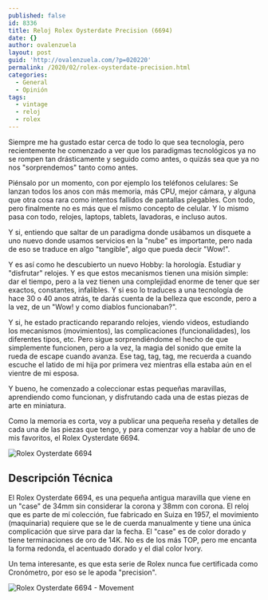 ```yaml
---
published: false
id: 8336
title: Reloj Rolex Oysterdate Precision (6694)
date: {}
author: ovalenzuela
layout: post
guid: 'http://ovalenzuela.com/?p=020220'
permalink: /2020/02/rolex-oysterdate-precision.html
categories:
  - General
  - Opinión
tags:
  - vintage
  - reloj
  - rolex
---
```

Siempre me ha gustado estar cerca de todo lo que sea tecnología, pero recientemente he comenzado a ver que los paradigmas tecnológicos ya no se rompen tan drásticamente y seguido como antes, o quizás sea que ya no nos "sorprendemos" tanto como antes.

Piénsalo por un momento, con por ejemplo los teléfonos celulares: Se lanzan todos los anos con más memoria, más CPU, mejor cámara, y alguna que otra cosa rara como intentos fallidos de pantallas plegables. Con todo, pero finalmente no es más que el mismo concepto de celular. Y lo mismo pasa con todo, relojes, laptops, tablets, lavadoras, e incluso autos.

Y si, entiendo que saltar de un paradigma donde usábamos un disquete a uno nuevo donde usamos servicios en la "nube" es importante, pero nada de eso se traduce en algo "tangible", algo que pueda decir "Wow!".

Y es así como he descubierto un nuevo Hobby: la horología. Estudiar y "disfrutar" relojes. Y es que estos mecanismos tienen una misión simple: dar el tiempo, pero a la vez tienen una complejidad enorme de tener que ser exactos, constantes, infalibles. Y si eso lo traduces a una tecnología de hace 30 o 40 anos atrás, te darás cuenta de la belleza que esconde, pero a la vez, de un "Wow! y como diablos funcionaban?".

Y si, he estado practicando reparando relojes, viendo videos, estudiando los mecanismos (movimientos), las complicaciones (funcionalidades), los diferentes tipos, etc. Pero sigue sorprendiéndome el hecho de que simplemente funcionen, pero a la vez, la magia del sonido que emite la rueda de escape cuando avanza. Ese tag, tag, tag, me recuerda a cuando escuche el latido de mi hija por primera vez mientras ella estaba aún en el vientre de mi esposa.

Y bueno, he comenzado a coleccionar estas pequeñas maravillas, aprendiendo como funcionan, y disfrutando cada una de estas piezas de arte en miniatura.

Como la memoria es corta, voy a publicar una pequeña reseña y detalles de cada una de las piezas que tengo, y para comenzar voy a hablar de uno de mis favoritos, el Rolex Oysterdate 6694.

![Rolex Oysterdate 6694]({{site.baseurl}}/http://ovalenzuela.com/images/2020/2020-02-02-rolex-oysterdate-precision.jpg)


## Descripción Técnica

El Rolex Oysterdate 6694, es una pequeña antigua maravilla que viene en un "case" de 34mm sin considerar la corona y 38mm con corona. El reloj que es parte de mí colección, fue fabricado en Suiza en 1957, el movimiento (maquinaria) requiere que se le de cuerda manualmente y tiene una única complicación que sirve para dar la fecha. El "case" es de color dorado y tiene terminaciones de oro de 14K. No es de los más TOP, pero me encanta la forma redonda, el acentuado dorado y el dial color Ivory.

Un tema interesante, es que esta serie de Rolex nunca fue certificada como Cronómetro, por eso se le apoda "precision".

![Rolex Oysterdate 6694  - Movement]({{site.baseurl}}/http://ovalenzuela.com/images/2020/2020-02-02-rolex-oysterdate-precision-2.png)
